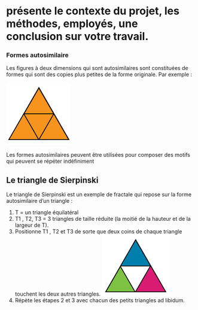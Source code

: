 # présente le contexte du projet, les méthodes, employés, une conclusion sur votre travail.

### Formes autosimilaire
Les figures à deux dimensions qui sont autosimilaires sont constituées de formes qui sont des copies plus petites de la forme originale. Par exemple :

![trianglessimilaires](img/triangles_similaires.png)

Les formes autosimilaires peuvent être utilisées pour composer des motifs qui peuvent se répéter indéfiniment

## Le triangle de Sierpinski
Le triangle de Sierpinski est un exemple de fractale qui repose sur la forme autosimilaire d’un triangle :

1. T = un triangle équilatéral
2. T1 , T2, T3 = 3 triangles de taille réduite (la moitié de la hauteur et de la largeur de T).
3. Positionne T1 , T2 et T3 de sorte que deux coins de chaque triangle touchent les deux autres triangles.
![triangle de Sierpinski](img/T1,T2,T3.png)
4. Répète les étapes 2 et 3 avec chacun des petits triangles ad libidum.